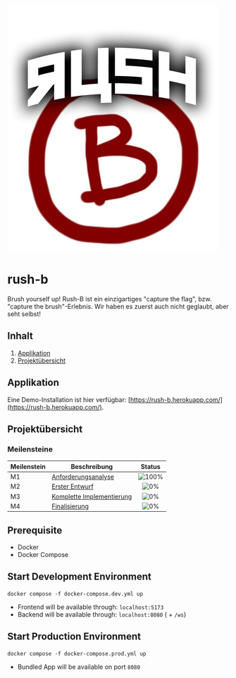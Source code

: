 ![titelbild](doc/img/img.png)

# rush-b
Brush yourself up! Rush-B ist ein einzigartiges "capture the flag", bzw. "capture the brush"-Erlebnis. Wir haben es zuerst auch nicht geglaubt, aber seht selbst!


## Inhalt
1. [Applikation](#applikation)
2. [Projektübersicht](#projektübersicht)

## Applikation
Eine Demo-Installation ist hier verfügbar: [https://rush-b.herokuapp.com/](https://rush-b.herokuapp.com/).

## Projektübersicht
### Meilensteine
| Meilenstein | Beschreibung                            | Status |
|----|--------------------------------------------------|:-------------:|
| M1  | [Anforderungsanalyse](doc/M1.md)                | ![100%](https://progress-bar.dev/100)  |
| M2  | [Erster Entwurf](doc/M2.md)                     | ![0%](https://progress-bar.dev/0)    |
| M3  | [Komplette Implementierung](doc/M3.md)          | ![0%](https://progress-bar.dev/0)    |
| M4  | [Finalisierung](doc/M4.md)                      | ![0%](https://progress-bar.dev/0)    |

## Prerequisite

- Docker
- Docker Compose

## Start Development Environment

```shell
docker compose -f docker-compose.dev.yml up
```

- Frontend will be available through: `localhost:5173`
- Backend will be available through: `localhost:8080` ( + `/ws`)

## Start Production Environment

```shell
docker compose -f docker-compose.prod.yml up
```

- Bundled App will be available on port `8080`

